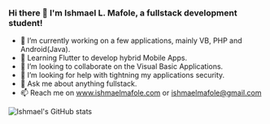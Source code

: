 ### Hi there 👋 I'm Ishmael L. Mafole, a fullstack development student!



- 🔭 I’m currently working on a few applications, mainly VB, PHP and Android(Java). 
- 🌱 Learning Flutter to develop hybrid Mobile Apps.
- 👯 I’m looking to collaborate on the Visual Basic Applications.
- 🤔 I’m looking for help with tightning my applications security.
- 💬 Ask me about anything fullstack.
- 📫 Reach me on www.ishmaelmafole.com or ishmaelmafole@gmail.com

![Ishmael's GitHub stats](https://github-readme-stats.vercel.app/api?username=Taehillah&show_icons=true&theme=transparent)


